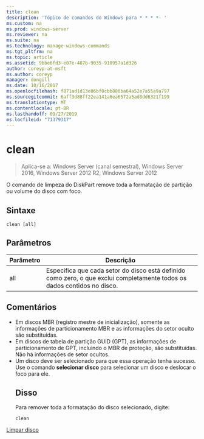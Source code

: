 ```yaml
---
title: clean
description: 'Tópico de comandos do Windows para * * * *- '
ms.custom: na
ms.prod: windows-server
ms.reviewer: na
ms.suite: na
ms.technology: manage-windows-commands
ms.tgt_pltfrm: na
ms.topic: article
ms.assetid: 9bbe6fd3-e07e-487b-9035-910957a1d326
author: coreyp-at-msft
ms.author: coreyp
manager: dongill
ms.date: 10/16/2017
ms.openlocfilehash: f871ad1d13e06bf0cbb886ba64a52e7a55a9a797
ms.sourcegitcommit: 6aff3d88ff22ea141a6ea6572a5ad8dd6321f199
ms.translationtype: MT
ms.contentlocale: pt-BR
ms.lasthandoff: 09/27/2019
ms.locfileid: "71379317"
---
```

# <a name="clean"></a>clean

>Aplica-se a: Windows Server (canal semestral), Windows Server 2016, Windows Server 2012 R2, Windows Server 2012

O comando de limpeza do DiskPart remove toda a formatação de partição ou volume do disco com foco.
## <a name="syntax"></a>Sintaxe
```
clean [all]
```
## <a name="parameters"></a>Parâmetros

| Parâmetro |                                                        Descrição                                                        |
|-----------|---------------------------------------------------------------------------------------------------------------------------|
|    all    | Especifica que cada setor do disco está definido como zero, o que exclui completamente todos os dados contidos no disco. |

## <a name="remarks"></a>Comentários
- Em discos MBR (registro mestre de inicialização), somente as informações de particionamento MBR e as informações do setor oculto são substituídas.
- Em discos de tabela de partição GUID (GPT), as informações de particionamento de GPT, incluindo o MBR de proteção, são substituídas. Não há informações de setor ocultos.
- Um disco deve ser selecionado para que essa operação tenha sucesso. Use o comando **selecionar disco** para selecionar um disco e deslocar o foco para ele.
  ## <a name="BKMK_examples"></a>Disso
  Para remover toda a formatação do disco selecionado, digite:
  ```
  clean
  ```

[Limpar disco](https://technet.microsoft.com/library/hh848661.aspx)
